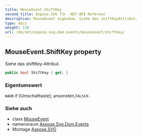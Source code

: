 ```yaml
---
title: MouseEvent.ShiftKey
second_title: Aspose.SVG für .NET-API-Referenz
description: MouseEvent eigendom. Siehe das shiftKeyAttribut.
type: docs
weight: 120
url: /de/net/aspose.svg.dom.events/mouseevent/shiftkey/
---
```

## MouseEvent.ShiftKey property

Siehe das shiftKey-Attribut.

```csharp
public bool ShiftKey { get; }
```

### Eigentumswert

`WAHR` if [Umschalttaste]; ansonsten,`FALSCH` .

### Siehe auch

* class [MouseEvent](../)
* namensraum [Aspose.Svg.Dom.Events](../../mouseevent/)
* Montage [Aspose.SVG](../../../)


